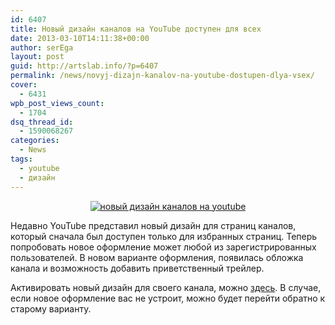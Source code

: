 ```yaml
---
id: 6407
title: Новый дизайн каналов на YouTube доступен для всех
date: 2013-03-10T14:11:38+00:00
author: serEga
layout: post
guid: http://artslab.info/?p=6407
permalink: /news/novyj-dizajn-kanalov-na-youtube-dostupen-dlya-vsex/
cover:
  - 6431
wpb_post_views_count:
  - 1704
dsq_thread_id:
  - 1590068267
categories:
  - News
tags:
  - youtube
  - дизайн
---
```

<center>
  <a href="http://img.artslab.info/youtube_design_kanalov.jpg"><img src="http://img.artslab.info/youtube_design_kanalov-300x160.jpg" alt="новый дизайн каналов на youtube" class="aligncenter size-medium wp-image-6410" srcset="http://img.artslab.info/youtube_design_kanalov-300x160.jpg 300w, http://img.artslab.info/youtube_design_kanalov.jpg 644w" sizes="(max-width: 300px) 100vw, 300px" /></a>
</center>

Недавно YouTube представил новый дизайн для страниц каналов, который сначала был доступен только для избранных страниц. Теперь попробовать новое оформление может любой из зарегистрированных пользователей. В новом варианте оформления, появилась обложка канала и возможность добавить приветственный трейлер. 

Активировать новый дизайн для своего канала, можно [здесь](http://www.youtube.com/onechannel). В случае, если новое оформление вас не устроит, можно будет перейти обратно к старому варианту.